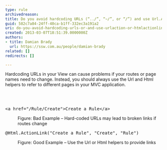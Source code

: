 ```yaml
---
type: rule
archivedreason: 
title: Do you avoid hardcoding URLs (“../”, “~/”, or “/”) and use Url.Action or Html.ActionLink instead?
guid: 582c7a84-24ff-40ca-b1ff-332ec3a191a2
uri: do-you-avoid-hardcoding-urls-or-and-use-urlaction-or-htmlactionlink-instead
created: 2013-03-07T18:51:39.0000000Z
authors:
- title: Damian Brady
  url: https://ssw.com.au/people/damian-brady
related: []
redirects: []

---
```



<p>Hardcoding URLs in your View can cause problems if your routes or page names need to change.  Instead, you should always use the Url and Html helpers to refer to different pages in your MVC application.</p>
<br><excerpt class='endintro'></excerpt><br>
<dl class="badImage"><dt><div class="greyBox"><pre>&lt;a href=&quot;/Rule/Create&quot;&gt;Create a Rule&lt;/a&gt;
</pre></div></dt><dd>Figure&#58; Bad Example – Hard-coded URLs may lead to broken links if routes change</dd></dl><dl class="goodImage"><dt><div class="greyBox"><pre>@Html.ActionLink(&quot;Create a Rule&quot;, &quot;Create&quot;, &quot;Rule&quot;)
</pre></div></dt><dd>Figure&#58; Good Example – Use the Url or Html helpers to provide links</dd></dl>


